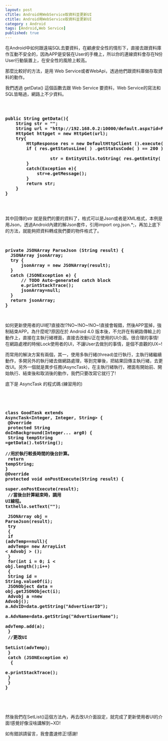 ```yaml
---
layout: post
cTitle: Android用WebService取資料並更新UI
ctitle: Android用WebService取資料並更新UI
category : Android
tags: [Android,Web Service]
published: true
---
```


<p>在Android中如何跟遠端SQL去要資料，在顧慮安全性的情形下，直接去跟資料庫作互動不安全的，因為APP是安裝在User的手機上，所以你的連線資料會存在N份User行動裝置上，在安全性的風險上較高。</p>

<p>那麼比較好的方法，是用 <label>Web Service</label>或者<label>WebApi</label>，透過他們跟資料庫做存取資料的動作。</p>

<!-- more -->

<p>我們透過 getData() 這個函數去跟 Web Service 要資料，Web Service的寫法和SQL皆略過，網路上不少資料。</p>

<br/>

<pre class="code">

<span class="codeline"><b class="codehtmltag">public String getData(){</b></span>
<span class="codeline"><b class="codehtmltag">    String str = "";</b></span>
<span class="codeline"><b class="codehtmltag">    String url = "http://192.168.0.2:10000/default.aspx?id=Frank";</b></span>
<span class="codeline"><b class="codehtmltag">    HttpGet httpget = new HttpGet(url);</b></span>
<span class="codeline"><b class="codehtmltag">    try{</b></span>
<span class="codeline"><b class="codehtmltag">        HttpResponse res = new DefaultHttpClient ().execute(httpget);</b></span>
<span class="codeline"><b class="codehtmltag">        if ( res.getStatusLine( ) .getStatusCode( ) == 200 ){</b></span>
<span class="codeline"><b class="codehtmltag">            </b></span>
<span class="codeline"><b class="codehtmltag">                 str = EntityUtils.toString( res.getEntity( ) ) ;</b></span>
<span class="codeline"><b class="codehtmltag">        }</b></span>
<span class="codeline"><b class="codehtmltag">        catch(Exception e){</b></span>
<span class="codeline"><b class="codehtmltag">            str=e.getMessage();</b></span>
<span class="codeline"><b class="codehtmltag">        }</b></span>
<span class="codeline"><b class="codehtmltag">        return str;</b></span>
<span class="codeline"><b class="codehtmltag">    }</b></span>
<span class="codeline"><b class="codehtmltag">}</b></span>

</pre>
<br/>
<p>其中回傳的str 就是我們的要的資料了，格式可以是Json或者是XML格式，本例是用Json，透過Android內建的解Json套件，引用<label>import org.json.*;</label>，再加上底下的方法，就能夠把資料轉成我們要的物件格式了。</p>
<br/>
<pre class="code">
<span class="codeline"><b class="codehtmltag">private JSONArray ParseJson (String result) {</b></span>
<span class="codeline"><b class="codehtmltag">	JSONArray jsonArray;</b></span>
<span class="codeline"><b class="codehtmltag">	try {</b></span>
<span class="codeline"><b class="codehtmltag">		jsonArray = new JSONArray(result);</b></span>
<span class="codeline"><b class="codehtmltag">	}</b></span>
<span class="codeline"><b class="codehtmltag">	catch (JSONException e) {</b></span>
<span class="codeline"><b class="codehtmltag">		// TODO Auto-generated catch block</b></span>
<span class="codeline"><b class="codehtmltag">		e.printStackTrace();</b></span>
<span class="codeline"><b class="codehtmltag">		jsonArray=null;</b></span>
<span class="codeline"><b class="codehtmltag">	}</b></span>
<span class="codeline"><b class="codehtmltag">	return jsonArray;</b></span>
<span class="codeline"><b class="codehtmltag">}</b></span>
</pre>
<br/>
<p>如何更新使用者的UI呢?直接改!?NO~!NO~!NO~!直接會報錯，然後APP當掉，強制結束APP。為什麼呢?原因在於 Android 4.0 版本後，不允許在有網路傳輸上的動作上，直接在主執行緒裡面，直接去改動U正在使用的UI介面。很合理的事情!在網路處裡的時候Lock使用者的UI，不讓User去做別的事情，是個不直觀的UX~!
</p>
<p>
而常用的解決方案有兩個，其一，使用多執行緒(thread)並行執行，主執行緒繼續動作，多開另外的執行緒去做網路處理，等到完畢後，把結果回傳主執行緒，去更改UI。另外一個就是異步任務(AsyncTask)，在主執行緒執行，裡面有開始前、開始執行、結束後和取消後的動作，我們只要改寫它就行了!</p>

<p>底下是 AsyncTask 的程式碼:(練習用的)</p>
<br/>
<pre class="code">

<span class="codeline"><b class="codehtmltag">class GoodTask extends AsyncTask&lt;Integer, Integer, String&gt; {</b></span>
<span class="codeline"><b class="codehtmltag">    @Override</b></span>
<span class="codeline"><b class="codehtmltag">    protected String doInBackground(Integer... arg0) {</b></span>
<span class="codeline"><b class="codehtmltag">        String tempString =getData().toString();</b></span>
<span class="codeline"><b class="codehtmltag">        //用於執行較長時間的後台計算。</b></span>
<span class="codeline"><b class="codehtmltag">        return tempString;</b></span>
<span class="codeline"><b class="codehtmltag">    }</b></span>
<span class="codeline"><b class="codehtmltag">    @Override</b></span>
<span class="codeline"><b class="codehtmltag">    protected void onPostExecute(String result) {</b></span>
<span class="codeline"><b class="codehtmltag">        super.onPostExecute(result);</b></span>
<span class="codeline"><b class="codehtmltag">        //當後台計算結束時，調用 UI線程。</b></span>
<span class="codeline"><b class="codehtmltag">        txthello.setText("");</b></span>
<span class="codeline"><b class="codehtmltag">	      </b></span>
<span class="codeline"><b class="codehtmltag">	      JSONArray obj = ParseJson(result);</b></span>
<span class="codeline"><b class="codehtmltag">	      try </b></span>
<span class="codeline"><b class="codehtmltag">	      {</b></span>
<span class="codeline"><b class="codehtmltag">	      if (advTemp==null){</b></span>
<span class="codeline"><b class="codehtmltag">	          advTemp= new ArrayList &lt; Advobj &gt; ();</b></span>
<span class="codeline"><b class="codehtmltag">	      }</b></span>
<span class="codeline"><b class="codehtmltag">	      for(int i = 0; i &lt; obj.length();i++)</b></span>
<span class="codeline"><b class="codehtmltag">        {</b></span>
<span class="codeline"><b class="codehtmltag">            String id = String.valueOf(i);</b></span>
<span class="codeline"><b class="codehtmltag">                JSONObject data = obj.getJSONObject(i);</b></span>
<span class="codeline"><b class="codehtmltag">                Advobj a =new Advobj();</b></span>
<span class="codeline"><b class="codehtmltag">                a.AdvID=data.getString("AdvertiserID");</b></span>
<span class="codeline"><b class="codehtmltag">                a.AdvName=data.getString("AdvertiserName");</b></span>
<span class="codeline"><b class="codehtmltag">                advTemp.add(a);</b></span>
<span class="codeline"><b class="codehtmltag">            }</b></span>
<span class="codeline"><b class="codehtmltag">            //更改UI</b></span>
<span class="codeline"><b class="codehtmltag">            SetList(advTemp);</b></span>
<span class="codeline"><b class="codehtmltag">        }</b></span>
<span class="codeline"><b class="codehtmltag">        catch (JSONException e) </b></span>
<span class="codeline"><b class="codehtmltag">        {</b></span>
<span class="codeline"><b class="codehtmltag">            e.printStackTrace();</b></span>
<span class="codeline"><b class="codehtmltag">        }</b></span>
<span class="codeline"><b class="codehtmltag">    }</b></span>
<span class="codeline"><b class="codehtmltag">}</b></span>


</pre>
<br/>

<p>然後我們在SetList()這個方法內，再去改UI介面設定，就完成了更新使用者UI的介面!感覺好像沒啥講解到~XD!</p>

<p>如有錯誤請留言，我會盡速修正!感謝!</p>